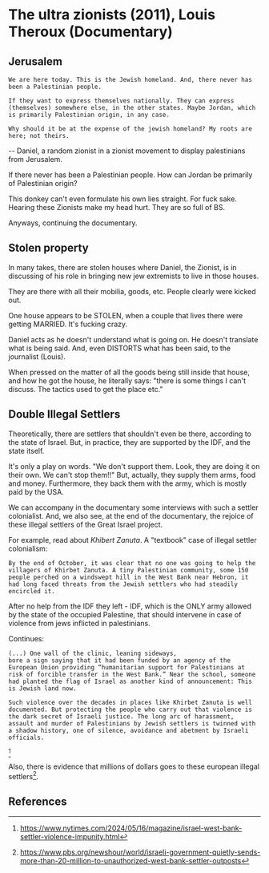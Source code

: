 # The ultra zionists (2011), Louis Theroux (Documentary)

## Jerusalem

``` quote
We are here today. This is the Jewish homeland. And, there never has been a Palestinian people. 

If they want to express themselves nationally. They can express (themselves) somewhere else, in the other states. Maybe Jordan, which is primarily Palestinian origin, in any case.

Why should it be at the expense of the jewish homeland? My roots are here; not theirs.
```
-- Daniel, a random zionist in a zionist movement to display palestinians from Jerusalem.


If there never has been a Palestinian people. How can Jordan be primarily of Palestinian origin?

This donkey can't even formulate his own lies straight. For fuck sake. Hearing these Zionists make my head hurt. They are so full of BS.

Anyways, continuing the documentary.

## Stolen property

In many takes, there are stolen houses where Daniel, the Zionist, is in discussing of his role in bringing new jew extremists to live in those houses.

They are there with all their mobilia, goods, etc. People clearly were kicked out.

One house appears to be STOLEN, when a couple that lives there were getting MARRIED. It's fucking crazy.

Daniel acts as he doesn't understand what is going on. He doesn't translate what is being said. And, even DISTORTS what has been said, to the journalist (Louis).

When pressed on the matter of all the goods being still inside that house, and how he got the house, he literally says: "there is some things I can't discuss. The tactics used to get the place etc."


## Double Illegal Settlers

Theoretically, there are settlers that shouldn't even be there, according to the state of Israel. But, in practice, they are supported by the IDF, and the state itself.

It's only a play on words. "We don't support them. Look, they are doing it on their own. We can't stop them!!" But, actually, they supply them arms, food and money. Furthermore, they back them with the army, which is mostly paid by the USA.

We can accompany in the documentary some interviews with such a settler colonialist. And, we also see, at the end of the documentary, the rejoice of these illegal settlers of the Great Israel project.


For example, read about *Khibert Zanuta*. A "textbook" case of illegal settler colonialism:

``` quote
By the end of October, it was clear that no one was going to help the
villagers of Khirbet Zanuta. A tiny Palestinian community, some 150
people perched on a windswept hill in the West Bank near Hebron, it
had long faced threats from the Jewish settlers who had steadily
encircled it.
```

After no help from the IDF they left - IDF, which is the ONLY army allowed by the state of the occupied Palestine, that should intervene in case of violence from jews inflicted in palestinians.

Continues:

``` quote
(...) One wall of the clinic, leaning sideways,
bore a sign saying that it had been funded by an agency of the
European Union providing “humanitarian support for Palestinians at
risk of forcible transfer in the West Bank.” Near the school, someone
had planted the flag of Israel as another kind of announcement: This
is Jewish land now.

Such violence over the decades in places like Khirbet Zanuta is well
documented. But protecting the people who carry out that violence is
the dark secret of Israeli justice. The long arc of harassment,
assault and murder of Palestinians by Jewish settlers is twinned with
a shadow history, one of silence, avoidance and abetment by Israeli
officials.
```
[^1]

Also, there is evidence that millions of dollars goes to these european illegal settlers[^2].


## References

[^1]: https://www.nytimes.com/2024/05/16/magazine/israel-west-bank-settler-violence-impunity.html
[^2]: https://www.pbs.org/newshour/world/israeli-government-quietly-sends-more-than-20-million-to-unauthorized-west-bank-settler-outposts
